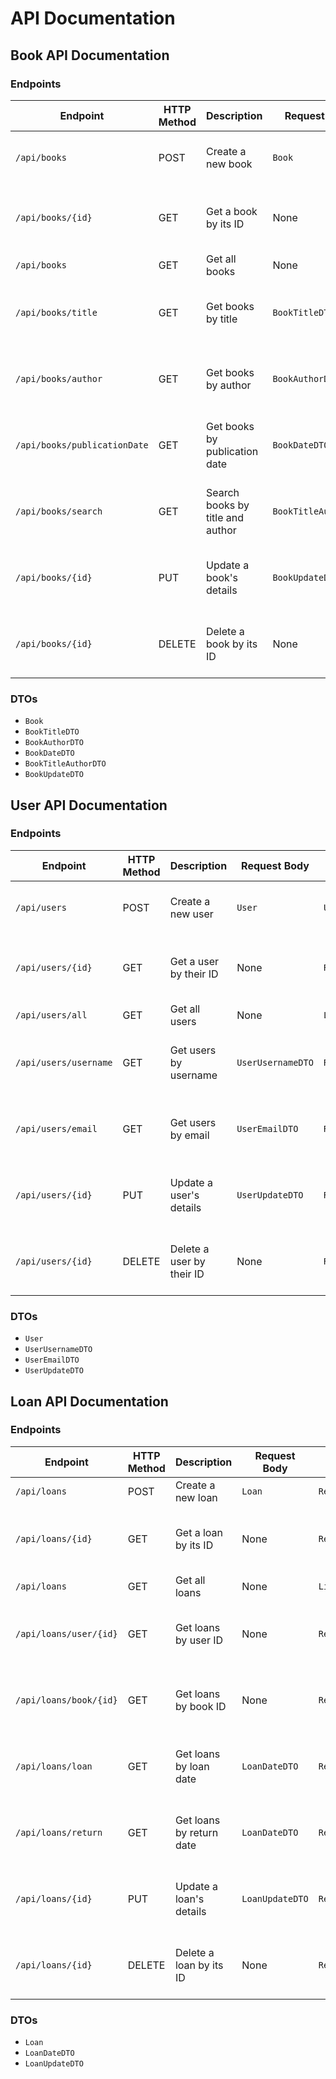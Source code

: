 # API Documentation

## Book API Documentation

### Endpoints

| Endpoint                          | HTTP Method | Description                       | Request Body              | Response Body                       | Status Codes              |
|-----------------------------------|-------------|-----------------------------------|---------------------------|-------------------------------------|---------------------------|
| `/api/books`                      | POST        | Create a new book                 | `Book`                    | `Book`                              | 200 OK, 4XX Errors        |
| `/api/books/{id}`                 | GET         | Get a book by its ID              | None                      | `ResponseEntity<Book>`              | 200 OK, 404 Not Found     |
| `/api/books`                      | GET         | Get all books                     | None                      | `List<Book>`                        | 200 OK                    |
| `/api/books/title`                | GET         | Get books by title                | `BookTitleDTO`            | `ResponseEntity<List<Book>>`        | 200 OK, 404 Not Found     |
| `/api/books/author`               | GET         | Get books by author               | `BookAuthorDTO`           | `ResponseEntity<List<Book>>`        | 200 OK, 404 Not Found     |
| `/api/books/publicationDate`      | GET         | Get books by publication date     | `BookDateDTO`             | `ResponseEntity<List<Book>>`        | 200 OK, 400 Bad Request   |
| `/api/books/search`               | GET         | Search books by title and author  | `BookTitleAuthorDTO`      | `ResponseEntity<List<Book>>`        | 200 OK, 404 Not Found     |
| `/api/books/{id}`                 | PUT         | Update a book's details           | `BookUpdateDTO`           | `ResponseEntity<Book>`              | 200 OK, 404 Not Found     |
| `/api/books/{id}`                 | DELETE      | Delete a book by its ID           | None                      | `ResponseEntity<String>`            | 200 OK, 404 Not Found     |

### DTOs

- `Book`
- `BookTitleDTO`
- `BookAuthorDTO`
- `BookDateDTO`
- `BookTitleAuthorDTO`
- `BookUpdateDTO`

## User API Documentation

### Endpoints

| Endpoint                        | HTTP Method | Description                      | Request Body              | Response Body              | Status Codes              |
|---------------------------------|-------------|----------------------------------|---------------------------|----------------------------|---------------------------|
| `/api/users`                    | POST        | Create a new user                | `User`                    | `User`                     | 200 OK, 4XX Errors        |
| `/api/users/{id}`               | GET         | Get a user by their ID           | None                      | `ResponseEntity<User>`     | 200 OK, 404 Not Found     |
| `/api/users/all`                | GET         | Get all users                    | None                      | `List<User>`               | 200 OK                    |
| `/api/users/username`           | GET         | Get users by username            | `UserUsernameDTO`         | `ResponseEntity<List<User>>` | 200 OK, 404 Not Found   |
| `/api/users/email`              | GET         | Get users by email               | `UserEmailDTO`            | `ResponseEntity<List<User>>` | 200 OK, 404 Not Found   |
| `/api/users/{id}`               | PUT         | Update a user's details          | `UserUpdateDTO`           | `ResponseEntity<User>`     | 200 OK, 404 Not Found     |
| `/api/users/{id}`               | DELETE      | Delete a user by their ID        | None                      | `ResponseEntity<String>`   | 200 OK, 404 Not Found     |

### DTOs

- `User`
- `UserUsernameDTO`
- `UserEmailDTO`
- `UserUpdateDTO`

## Loan API Documentation

### Endpoints

| Endpoint                        | HTTP Method | Description                      | Request Body              | Response Body                      | Status Codes            |
|---------------------------------|-------------|----------------------------------|---------------------------|------------------------------------|-------------------------|
| `/api/loans`                    | POST        | Create a new loan                | `Loan`                    | `ResponseEntity<Loan>`             | 200 OK                  |
| `/api/loans/{id}`               | GET         | Get a loan by its ID             | None                      | `ResponseEntity<Loan>`             | 200 OK, 404 Not Found   |
| `/api/loans`                    | GET         | Get all loans                    | None                      | `List<Loan>`                       | 200 OK                  |
| `/api/loans/user/{id}`          | GET         | Get loans by user ID             | None                      | `ResponseEntity<List<Loan>>`       | 200 OK, 404 Not Found   |
| `/api/loans/book/{id}`          | GET         | Get loans by book ID             | None                      | `ResponseEntity<List<Loan>>`       | 200 OK, 404 Not Found   |
| `/api/loans/loan`               | GET         | Get loans by loan date           | `LoanDateDTO`             | `ResponseEntity<List<Loan>>`       | 200 OK, 400 Bad Request |
| `/api/loans/return`             | GET         | Get loans by return date         | `LoanDateDTO`             | `ResponseEntity<List<Loan>>`       | 200 OK, 400 Bad Request |
| `/api/loans/{id}`               | PUT         | Update a loan's details          | `LoanUpdateDTO`           | `ResponseEntity<Loan>`             | 200 OK, 404 Not Found   |
| `/api/loans/{id}`               | DELETE      | Delete a loan by its ID          | None                      | `ResponseEntity<String>`           | 200 OK, 404 Not Found   |

### DTOs

- `Loan`
- `LoanDateDTO`
- `LoanUpdateDTO`
